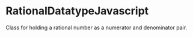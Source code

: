 # RationalDatatypeJavascript
Class for holding a rational number as a numerator and denominator pair.
